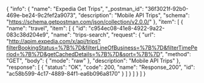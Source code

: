 {
  "info": {
    "name": "Expedia Get Trips",
    "_postman_id": "36f3021f-92b0-469e-be24-9c2fef2a9073",
    "description": "Mobile API Trips",
    "schema": "https://schema.getpostman.com/json/collection/v2.0.0/"
  },
  "item": [
    {
      "name": "travel",
      "item": [
        {
          "id": "c954ec08-41e8-4922-9a22-083c38d204e9",
          "name": "trips-search",
          "request": {
            "url": "http://apim.expedia.com/x/api/trips?filterBookingStatus=%7B%7D&filterLineOfBusiness=%7B%7D&filterTimePeriod=%7B%7D&getCachedDetails=%7B%7D&sort=%7B%7D",
            "method": "GET",
            "body": {
              "mode": "raw"
            },
            "description": "Mobile API Trips"
          },
          "response": [
            {
              "status": "OK",
              "code": 200,
              "name": "Response_200",
              "id": "ac58b599-4c17-4889-84f1-ea6b096a8170"
            }
          ]
        }
      ]
    }
  ]
}